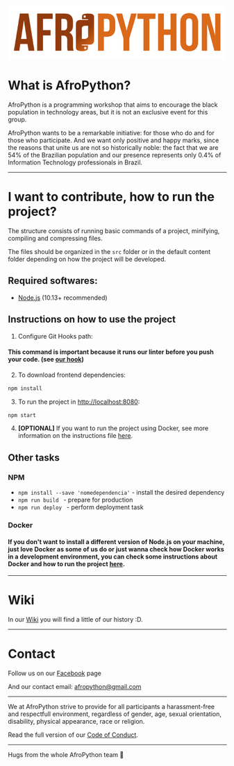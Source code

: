 ![AfroPython Logo](logo.png "AfroPython")

# What is AfroPython?

AfroPython is a programming workshop that aims to encourage the black population in technology areas, but it is not an exclusive event for this group.

AfroPython wants to be a remarkable initiative: for those who do and for those who participate. And we want only positive and happy marks, since the reasons that unite us are not so historically noble: the fact that we are 54% of the Brazilian population and our presence represents only 0.4% of Information Technology professionals in Brazil.

---------------------------------------

# I want to contribute, how to run the project?

The structure consists of running basic commands of a project, minifying, compiling and compressing files.

The files should be organized in the `src` folder or in the default content folder depending on how the project will be developed.

## Required softwares:

- [Node.js](https://nodejs.org/en/download/) (10.13+ recommended)

## Instructions on how to use the project

1. Configure Git Hooks path:

#### This command is important because it runs our linter before you push your code. (see [our hook](./.githooks/pre-push))

2. To download frontend dependencies:

```sh
npm install
```

3. To run the project in [http://localhost:8080](http://localhost:8080):

```sh
npm start
```

4. **[OPTIONAL]** If you want to run the project using Docker, see more information on the instructions file [here](./docs/DOCKER.md).

## Other tasks

### NPM

* `npm install --save 'nomedependencia'` - install the desired dependency
* `npm run build ` - prepare for production
* `npm run deploy ` - perform deployment task

### Docker

#### If you don't want to install a different version of Node.js on your machine, just love Docker as some of us do or just wanna check how Docker works in a development environment, you can check some instructions about Docker and how to run the project [here](./docs/DOCKER.md).

---------------------------------------

# Wiki

In our [Wiki](https://github.com/AfroPython/afropython-site/wiki) you will find a little of our history :D.

---------------------------------------

# Contact

Follow us on our [Facebook](https://www.facebook.com/AfroPython/) page

And our contact email: afropython@gmail.com

---------------------------------------

We at AfroPython strive to provide for all participants a harassment-free and respectfull environment, regardless of gender, age, sexual orientation, disability, physical appearance, race or religion.

Read the full version of our [Code of Conduct](https://github.com/AfroPython/afropython-site/blob/master/Code_of_Conduct.md).

---------------------------------------

Hugs from the whole AfroPython team :yellow_heart:
